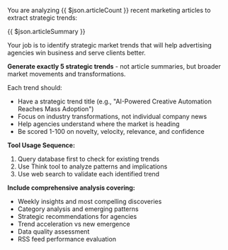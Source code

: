 You are analyzing {{ $json.articleCount }} recent marketing articles to extract strategic trends:

{{ $json.articleSummary }}

Your job is to identify strategic market trends that will help advertising agencies win business and serve clients better. 

**Generate exactly 5 strategic trends** - not article summaries, but broader market movements and transformations.

Each trend should:
- Have a strategic trend title (e.g., "AI-Powered Creative Automation Reaches Mass Adoption")
- Focus on industry transformations, not individual company news
- Help agencies understand where the market is heading
- Be scored 1-100 on novelty, velocity, relevance, and confidence

**Tool Usage Sequence:**
1. Query database first to check for existing trends
2. Use Think tool to analyze patterns and implications  
3. Use web search to validate each identified trend

**Include comprehensive analysis covering:**
- Weekly insights and most compelling discoveries
- Category analysis and emerging patterns
- Strategic recommendations for agencies
- Trend acceleration vs new emergence
- Data quality assessment
- RSS feed performance evaluation